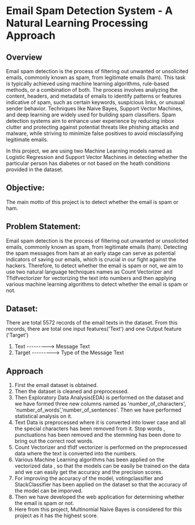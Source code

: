 # Email Spam Detection System - A Natural Learning Processing Approach
## Overview
Email spam detection is the process of filtering out unwanted or unsolicited emails, commonly known as spam, from legitimate emails (ham). This task is typically achieved using machine learning algorithms, rule-based methods, or a combination of both. The process involves analyzing the content, headers, and metadata of emails to identify patterns or features indicative of spam, such as certain keywords, suspicious links, or unusual sender behavior. Techniques like Naive Bayes, Support Vector Machines, and deep learning are widely used for building spam classifiers. Spam detection systems aim to enhance user experience by reducing inbox clutter and protecting against potential threats like phishing attacks and malware, while striving to minimize false positives to avoid misclassifying legitimate emails.


In this project,  we are using two Machine Learning models named as Logistic Regression and Support Vector Machines in detecting whether the particular person has diabetes or not based on the heath conditions provided in the dataset.

## Objective:
The main motto of this project is to  detect whether the email is spam or ham.

## Problem Statement:
Email spam detection is the process of filtering out unwanted or unsolicited emails, commonly known as spam, from legitimate emails (ham). Detecting the spam messages from ham  at an early stage can serve as potential indicators of saving our emails, which is crucial in our fight against the hackers. Therefore, to detect whether the email is spam or not, we aim to use two natural language techniques names as Count Vectorizer and Tfidfvectorizer for vectorizing the text into numbers and then applying various machine learning algorithms to detect whether the email is spam or not.

## Dataset:

There are total 5572 records of the email texts in the dataset. From this records, there are total one input features('Text') and one Output feature ('Target')

1.    Text                           --------->   Message Text
2.    Target                         --------->   Type of the Message Text 

## Approach

1.  First the email dataset is obtained.
2.  Then the dataset is cleaned and preprocessed.
3.  Then Exploratory Data Analysis(EDA) is performed on the dataset and we have formed three new columns named as 'number_of_characters', 'number_of_words','number_of_sentences'. Then we have performed statistical analysis on it.
4.  Text Data is preprocessed where it is converted into lower case and all the special characters has been removed from it. Stop words , punctuations has been removed and the stemming has been done to bring out the correct root words.
5.  Count Vectorizer and tfidf vectorizer is performed on the preprocessed data where the text is converted into the numbers.
6.  Various Machine Learning algorithms has been applied on the vectorized data , so that the models can be easily be trained on the data and we can easily get the accuracy and the precision scores.
7.  For improving the accuracy of the model, votingclassifier and StackClassifier has been applied on the dataset so that the accuracy of the model can be imporved.
8.  Then we have developed the web application for determining whether the email is spam or not.
9.  Here from this project, Multinomial Naive Bayes is considered for this project as it has the highest score.
